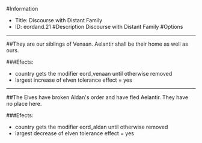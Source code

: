 #Information
 - Title: Discourse with Distant Family
 - ID: eordand.21
#Description
Discourse with Distant Family
#Options

___
##They are our siblings of Venaan. Aelantir shall be their home as well as ours.

###Efects:<ul><li>country gets the modifier eord_venaan until otherwise removed</li><li>largest increase of elven tolerance effect = yes</li></ul>

___
##The Elves have broken Aldan's order and have fled Aelantir. They have no place here.

###Efects:<ul><li>country gets the modifier eord_aldan until otherwise removed</li><li>largest decrease of elven tolerance effect = yes</li></ul>
